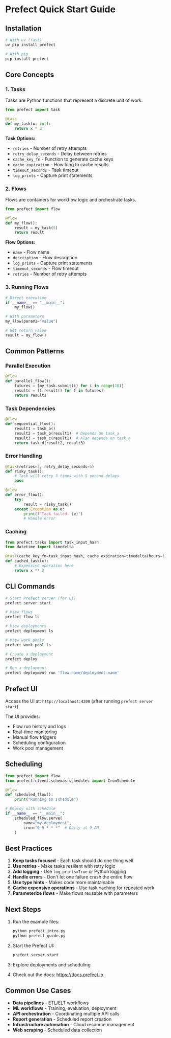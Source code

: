 # Prefect Quick Start Guide

## Installation
```bash
# With uv (fast)
uv pip install prefect

# With pip
pip install prefect
```

## Core Concepts

### 1. Tasks
Tasks are Python functions that represent a discrete unit of work.

```python
from prefect import task

@task
def my_task(x: int):
    return x * 2
```

**Task Options:**
- `retries` - Number of retry attempts
- `retry_delay_seconds` - Delay between retries
- `cache_key_fn` - Function to generate cache keys
- `cache_expiration` - How long to cache results
- `timeout_seconds` - Task timeout
- `log_prints` - Capture print statements

### 2. Flows
Flows are containers for workflow logic and orchestrate tasks.

```python
from prefect import flow

@flow
def my_flow():
    result = my_task(5)
    return result
```

**Flow Options:**
- `name` - Flow name
- `description` - Flow description
- `log_prints` - Capture print statements
- `timeout_seconds` - Flow timeout
- `retries` - Number of retry attempts

### 3. Running Flows

```python
# Direct execution
if __name__ == "__main__":
    my_flow()

# With parameters
my_flow(param1="value")

# Get return value
result = my_flow()
```

## Common Patterns

### Parallel Execution
```python
@flow
def parallel_flow():
    futures = [my_task.submit(i) for i in range(10)]
    results = [f.result() for f in futures]
    return results
```

### Task Dependencies
```python
@flow
def sequential_flow():
    result1 = task_a()
    result2 = task_b(result1)  # Depends on task_a
    result3 = task_c(result1)  # Also depends on task_a
    return task_d(result2, result3)
```

### Error Handling
```python
@task(retries=3, retry_delay_seconds=5)
def risky_task():
    # Task will retry 3 times with 5 second delays
    pass

@flow
def error_flow():
    try:
        result = risky_task()
    except Exception as e:
        print(f"Task failed: {e}")
        # Handle error
```

### Caching
```python
from prefect.tasks import task_input_hash
from datetime import timedelta

@task(cache_key_fn=task_input_hash, cache_expiration=timedelta(hours=1))
def cached_task(x):
    # Expensive operation here
    return x ** 2
```

## CLI Commands

```bash
# Start Prefect server (for UI)
prefect server start

# View flows
prefect flow ls

# View deployments
prefect deployment ls

# View work pools
prefect work-pool ls

# Create a deployment
prefect deploy

# Run a deployment
prefect deployment run 'flow-name/deployment-name'
```

## Prefect UI

Access the UI at: `http://localhost:4200` (after running `prefect server start`)

The UI provides:
- Flow run history and logs
- Real-time monitoring
- Manual flow triggers
- Scheduling configuration
- Work pool management

## Scheduling

```python
from prefect import flow
from prefect.client.schemas.schedules import CronSchedule

@flow
def scheduled_flow():
    print("Running on schedule")

# Deploy with schedule
if __name__ == "__main__":
    scheduled_flow.serve(
        name="my-deployment",
        cron="0 9 * * *"  # Daily at 9 AM
    )
```

## Best Practices

1. **Keep tasks focused** - Each task should do one thing well
2. **Use retries** - Make tasks resilient with retry logic
3. **Add logging** - Use `log_prints=True` or Python logging
4. **Handle errors** - Don't let one failure crash the entire flow
5. **Use type hints** - Makes code more maintainable
6. **Cache expensive operations** - Use task caching for repeated work
7. **Parameterize flows** - Make flows reusable with parameters

## Next Steps

1. Run the example files:
   ```bash
   python prefect_intro.py
   python prefect_guide.py
   ```

2. Start the Prefect UI:
   ```bash
   prefect server start
   ```

3. Explore deployments and scheduling

4. Check out the docs: https://docs.prefect.io

## Common Use Cases

- **Data pipelines** - ETL/ELT workflows
- **ML workflows** - Training, evaluation, deployment
- **API orchestration** - Coordinating multiple API calls
- **Report generation** - Scheduled report creation
- **Infrastructure automation** - Cloud resource management
- **Web scraping** - Scheduled data collection